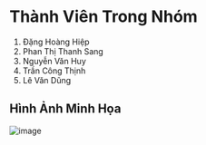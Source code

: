 # Thành Viên Trong Nhóm
1. Đặng Hoàng Hiệp 
2. Phan Thị Thanh Sang 
3. Nguyễn Văn Huy
4. Trần Công Thịnh
5. Lê Văn Dũng


## Hình Ảnh Minh Họa
![image](https://github.com/Jinbaomin/PlayFair/assets/86481885/017a4b7e-f3b3-4e00-a795-cd932da98f5f)


